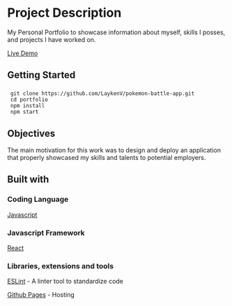 # Project Description

My Personal Portfolio to showcase information about myself, skills I posses, and projects I have worked on.

[Live Demo](https://laykenv.github.io/portfolio)

## Getting Started 

### 
     git clone https://github.com/LaykenV/pokemon-battle-app.git
     cd portfolio
     npm install
     npm start
     

## Objectives

The main motivation for this work was to design and deploy an application that properly showcased my skills and talents to potential employers.

## Built with

### Coding Language

[Javascript](javascript.com)

### Javascript Framework

[React](https://reactjs.org/)

### Libraries, extensions and tools

[ESLint](https://eslint.org/) - A linter tool to standardize code

[Github Pages](https://pages.github.com/) - Hosting